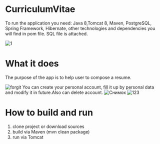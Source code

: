 # CurriculumVitae
  To run the application you need: Java 8,Tomcat 8, Maven, PostgreSQL, Spring Framework, Hibernate, other technologies and dependencies you will find in pom file. SQL file is attached.
  
  ![1](https://user-images.githubusercontent.com/76645386/129775306-0a0bad7d-c0a7-4a42-960f-925d43e7340d.JPG)
# What it does
  The purpose of the app is to help user to compose a resume.
  
![forgit](https://user-images.githubusercontent.com/76645386/129775434-82f0b2f7-2df5-4a83-9c51-d9a0acd04078.JPG)
  You can create your personal account, fill it up by personal data and modify it in future.Also can delete account.
  ![Снимок](https://user-images.githubusercontent.com/76645386/129775477-189ab573-897a-4532-9b3f-09e5c8d4fc73.JPG)
  ![123](https://user-images.githubusercontent.com/76645386/129775497-78b68fb6-8825-438e-871e-610ad77278c6.JPG)
  
# How to build and run
  1. clone project or download sources
  2. build via Maven (mvn clean package)
  3. run via Tomcat
